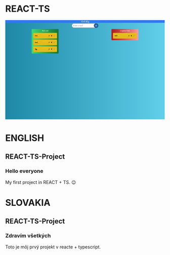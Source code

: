 # REACT-TS

![fotka pre moj projekt](REACT-TS.png) 

# ENGLISH

## REACT-TS-Project

### Hello everyone

My first project in REACT + TS. 😉

# SLOVAKIA

## REACT-TS-Project

### Zdravím všetkých

Toto je môj prvý projekt v reacte + typescript.
